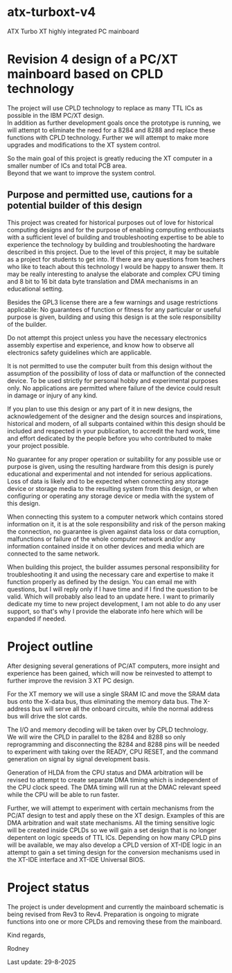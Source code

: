 # atx-turboxt-v4
ATX Turbo XT highly integrated PC mainboard

# Revision 4 design of a PC/XT mainboard based on CPLD technology  
The project will use CPLD technology to replace as many TTL ICs as possible in the IBM PC/XT design.  
In addition as further development goals once the prototype is running, we will attempt to eliminate the need for a 8284 and 8288 and replace these functions with CPLD technology. Further we will attempt to make more upgrades and modifications to the XT system control.  

So the main goal of this project is greatly reducing the XT computer in a smaller number of ICs and total PCB area.  
Beyond that we want to improve the system control.  

## Purpose and permitted use, cautions for a potential builder of this design
This project was created for historical purposes out of love for historical computing designs and for the purpose of enabling computing enthousiasts with a sufficient level of building and troubleshooting expertise to be able to experience the technology by building and troubleshooting the hardware described in this project. Due to the level of this project, it may be suitable as a project for students to get into. If there are any questions from teachers who like to teach about this technology I would be happy to answer them. It may be really interesting to analyse the elaborate and complex CPU timing and 8 bit to 16 bit data byte translation and DMA mechanisms in an educational setting.

Besides the GPL3 license there are a few warnings and usage restrictions applicable:
No guarantees of function or fitness for any particular or useful purpose is given, building and using this design is at the sole responsibility of the builder.

Do not attempt this project unless you have the necessary electronics assembly expertise and experience, and know how to observe all electronics safety guidelines which are applicable.

It is not permitted to use the computer built from this design without the assumption of the possibility of loss of data or malfunction of the connected device. To be used strictly for personal hobby and experimental purposes only. No applications are permitted where failure of the device could result in damage or injury of any kind.

If you plan to use this design or any part of it in new designs, the acknowledgement of the designer and the design sources and inspirations, historical and modern, of all subparts contained within this design should be included and respected in your publication, to accredit the hard work, time and effort dedicated by the people before you who contributed to make your project possible.

No guarantee for any proper operation or suitability for any possible use or purpose is given, using the resulting hardware from this design is purely educational and experimental and not intended for serious applications. Loss of data is likely and to be expected when connecting any storage device or storage media to the resulting system from this design, or when configuring or operating any storage device or media with the system of this design.

When connecting this system to a computer network which contains stored information on it, it is at the sole responsibility and risk of the person making the connection, no guarantee is given against data loss or data corruption, malfunctions or failure of the whole computer network and/or any information contained inside it on other devices and media which are connected to the same network.

When building this project, the builder assumes personal responsibility for troubleshooting it and using the necessary care and expertise to make it function properly as defined by the design. You can email me with questions, but I will reply only if I have time and if I find the question to be valid. Which will probably also lead to an update here. I want to primarily dedicate my time to new project development, I am not able to do any user support, so that's why I provide the elaborate info here which will be expanded if needed.

# Project outline
After designing several generations of PC/AT computers, more insight and experience has been gained, which will now be reinvested to attempt to further improve the revision 3 XT PC design.  

For the XT memory we will use a single SRAM IC and move the SRAM data bus onto the X-data bus, thus eliminating the memory data bus.
The X-address bus will serve all the onboard circuits, while the normal address bus will drive the slot cards.

The I/O and memory decoding will be taken over by CPLD technology.  
We will wire the CPLD in parallel to the 8284 and 8288 so only reprogramming and disconnecting the 8284 and 8288 pins will be needed to experiment with taking over the READY, CPU RESET, and the command generation on signal by signal development basis.

Generation of HLDA from the CPU status and DMA arbitration will be revised to attempt to create separate DMA timing which is independent of the CPU clock speed.
The DMA timing will run at the DMAC relevant speed while the CPU will be able to run faster.

Further, we will attempt to experiment with certain mechanisms from the PC/AT design to test and apply these on the XT design.
Examples of this are DMA arbitration and wait state mechanisms.
All the timing sensitive logic will be created inside CPLDs so we will gain a set design that is no longer depentent on logic speeds of TTL ICs.
Depending on how many CPLD pins will be available, we may also develop a CPLD version of XT-IDE logic in an attempt to gain a set timing design for the conversion mechanisms used in the XT-IDE interface and XT-IDE Universal BIOS.

# Project status  
The project is under development and currently the mainboard schematic is being revised from Rev3 to Rev4.
Preparation is ongoing to migrate functions into one or more CPLDs and removing these from the mainboard.

Kind regards,

Rodney

Last update: 29-8-2025
